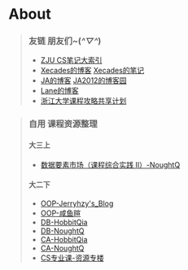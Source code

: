 # About

> ### 友链  朋友们~(*^▽^*)
> - [ZJU CS笔记大索引](https://isshikihugh.github.io/zju-cs-asio)
> - [Xecades的博客](https://blog.xecades.xyz/) [Xecades的笔记](https://note.xecades.xyz/)
> - [JA的博客](https://ja101617.github.io/) [JA2012的博客园](https://www.cnblogs.com/JA2012)
> - [Lane的博客](http://lane-home.top)
> - [浙江大学课程攻略共享计划](https://github.com/QSCTech/zju-icicles)

> ### 自用 课程资源整理
> #### 大三上
> - [数据要素市场（课程综合实践 II）-NoughtQ](https://note.noughtq.top/misc/dem/)
> #### 大二下
> - [OOP-Jerryhzy's_Blog](https://blog.jerryhzy.top/oop-lec1-using-object/)
> - [OOP-咸鱼暄](https://xuan-insr.github.io/cpp/cpp_restart/)
> - [DB-HobbitQia](https://note.hobbitqia.cc/DB/)
> - [DB-NoughtQ](https://note.noughtq.top/system/db/)
> - [CA-HobbitQia](https://note.hobbitqia.cc/CA/)
> - [CA-NoughtQ](https://note.noughtq.top/system/ca/)
> - [CS专业课-资源专楼](https://www.cc98.org/topic/5939104)
